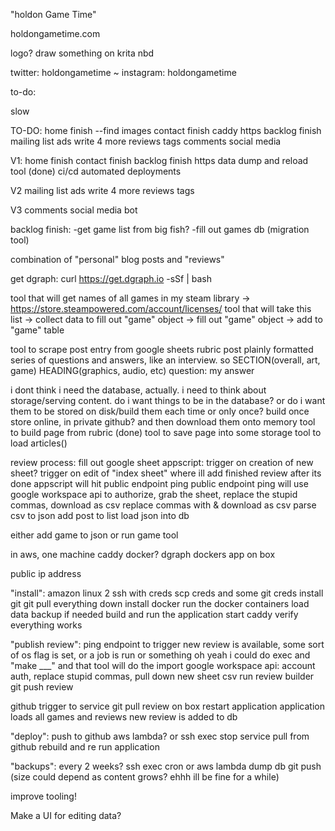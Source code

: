 "holdon Game Time"

holdongametime.com

logo?
draw something on krita nbd

twitter: holdongametime ~
instagram: holdongametime

to-do:



slow

TO-DO:
home finish --find images
contact finish
caddy https
backlog finish
mailing list
ads
write 4 more reviews
tags
comments
social media

V1:
home finish
contact finish
backlog finish
https
data dump and reload tool (done)
ci/cd automated deployments

V2
mailing list
ads
write 4 more reviews
tags

V3
comments
social media bot

backlog finish:
	-get game list from big fish?
	-fill out games db (migration tool)
	

combination of "personal" blog posts and "reviews"

get dgraph:
curl https://get.dgraph.io -sSf | bash

tool that will get names of all games in my steam library ->
https://store.steampowered.com/account/licenses/
tool that will take this list -> collect data to fill out "game" object -> fill out "game" object -> add to "game" table 

tool to scrape post entry from google sheets rubric
post plainly formatted series of questions and answers, like an interview. so 
SECTION(overall, art, game)
	HEADING(graphics, audio, etc)
	  question:
		my answer

i dont think i need the  database, actually. i need to think about storage/serving content. do i want things to be in the database? or do i want them to be stored on disk/build them each time or only once? 
build once
store online, in private github? and then download them onto memory
tool to build page from rubric (done)
tool to save page into some storage
tool to load articles()

review process:
fill out google sheet
appscript:
trigger on creation of new sheet? trigger on edit of "index sheet" where ill add finished review after its done
appscript will hit public endpoint ping
public endpoint ping will use google workspace api to authorize, grab the sheet, replace the stupid commas, download as csv
replace commas with &
download as csv
parse csv to json
add post to list
load json into db

either add game to json or run game tool

in aws, one machine
caddy docker?
dgraph dockers
app on box

public ip address

"install": 
amazon linux 2
ssh with creds
scp creds and some git creds
install git
git pull everything down
install docker
run the docker containers
load data backup if needed
build and run the application
start caddy
verify everything works

"publish review":
ping endpoint to trigger new review is available, some sort of os flag is set, or a job is run or something
oh yeah i could do exec and "make ___" and that tool will do the import
google workspace api: account auth, replace stupid commas, pull down new sheet csv
run review builder
git push review

github trigger to service
git pull review on box
restart application
application loads all games and reviews
new review is added to db

"deploy":
push to github
aws lambda? or ssh exec
stop service
pull from github
rebuild and re run application

"backups":
every 2 weeks?
ssh exec cron or aws lambda
dump db
git push (size could depend as content grows? ehhh ill be fine for a while)



improve tooling!

Make a UI for editing data?



